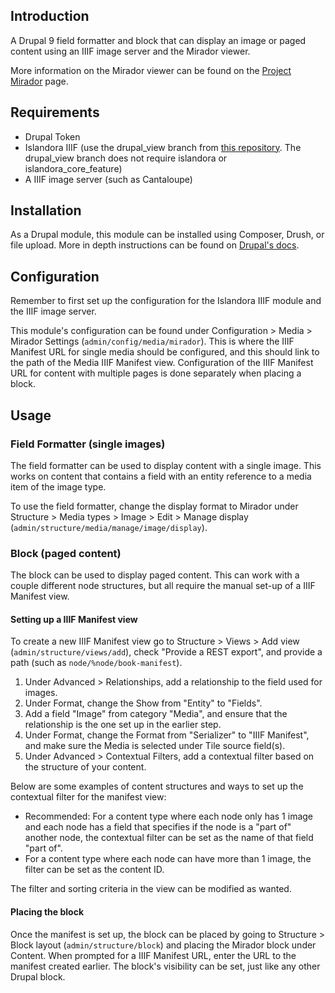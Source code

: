## Introduction
A Drupal 9 field formatter and block that can display an image or paged content using an IIIF image server and the Mirador viewer.

More information on the Mirador viewer can be found on the [Project Mirador](https://projectmirador.org/) page.

## Requirements
- Drupal Token
- Islandora IIIF (use the drupal_view branch from [this repository](https://github.com/digitalutsc/iiif_view_manifest/tree/drupal_view). The drupal_view branch does not require islandora or islandora_core_feature)
- A IIIF image server (such as Cantaloupe)

## Installation
As a Drupal module, this module can be installed using Composer, Drush, or file upload. More in depth instructions can be found on [Drupal's docs](https://www.drupal.org/docs/extending-drupal/installing-modules).

## Configuration
Remember to first set up the configuration for the Islandora IIIF module and the IIIF image server.

This module's configuration can be found under Configuration > Media > Mirador Settings (`admin/config/media/mirador`). This is where the IIIF Manifest URL for single media should be configured, and this should link to the path of the Media IIIF Manifest view. Configuration of the IIIF Manifest URL for content with multiple pages is done separately when placing a block.

## Usage
### Field Formatter (single images)
The field formatter can be used to display content with a single image. This works on content that contains a field with an entity reference to a media item of the image type.

To use the field formatter, change the display format to Mirador under Structure > Media types > Image > Edit > Manage display (`admin/structure/media/manage/image/display`).

### Block (paged content)
The block can be used to display paged content. This can work with a couple different node structures, but all require the manual set-up of a IIIF Manifest view.

#### Setting up a IIIF Manifest view
To create a new IIIF Manifest view go to Structure > Views > Add view (`admin/structure/views/add`), check "Provide a REST export", and provide a path (such as `node/%node/book-manifest`).

1. Under Advanced > Relationships, add a relationship to the field used for images.
2. Under Format, change the Show from "Entity" to "Fields".
3. Add a field "Image" from category "Media", and ensure that the relationship is the one set up in the earlier step.
4. Under Format, change the Format from "Serializer" to "IIIF Manifest", and make sure the Media is selected under Tile source field(s).
5. Under Advanced > Contextual Filters, add a contextual filter based on the structure of your content.

Below are some examples of content structures and ways to set up the contextual filter for the manifest view:

- Recommended: For a content type where each node only has 1 image and each node has a field that specifies if the node is a "part of" another node, the contextual filter can be set as the name of that field "part of".
- For a content type where each node can have more than 1 image, the filter can be set as the content ID.

The filter and sorting criteria in the view can be modified as wanted.

#### Placing the block
Once the manifest is set up, the block can be placed by going to Structure > Block layout (`admin/structure/block`) and placing the Mirador block under Content. When prompted for a IIIF Manifest URL, enter the URL to the manifest created earlier. The block's visibility can be set, just like any other Drupal block.
